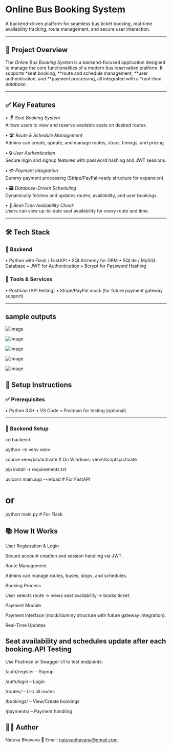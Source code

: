 # Online Bus Booking System

A backend-driven platform for seamless bus ticket booking, real-time availability tracking, route management, and secure user interaction.

---

## 📌 Project Overview

The *Online Bus Booking System* is a backend-focused application designed to manage the core functionalities of a modern bus reservation platform. It supports *seat booking, **route and schedule management, **user authentication, and **payment processing, all integrated with a **real-time database*.

---

## ✅ Key Features

•⁠  ⁠🪑 *Seat Booking System*  
  Allows users to view and reserve available seats on desired routes.

•⁠  ⁠🛣️ *Route & Schedule Management*  
  Admins can create, update, and manage routes, stops, timings, and pricing.

•⁠  ⁠🔒 *User Authentication*  
  Secure login and signup features with password hashing and JWT sessions.

•⁠  ⁠💳 *Payment Integration*  
  Dummy payment processing (Stripe/PayPal-ready structure for expansion).

•⁠  ⁠🗃️ *Database-Driven Scheduling*  
  Dynamically fetches and updates routes, availability, and user bookings.

•⁠  ⁠📆 *Real-Time Availability Check*  
  Users can view up-to-date seat availability for every route and time.

---

## 🛠️ Tech Stack

### 🔹 Backend
•⁠  ⁠Python with Flask / FastAPI
•⁠  ⁠SQLAlchemy for ORM
•⁠  ⁠SQLite / MySQL Database
•⁠  ⁠JWT for Authentication
•⁠  ⁠Bcrypt for Password Hashing

### 🔹 Tools & Services
•⁠  ⁠Postman (API testing)
•⁠  ⁠Stripe/PayPal mock (for future payment gateway support)

---

## sample outputs
![image](https://github.com/GudepuRakshitha/Online-Bus-Booking-System-/blob/e0d02b57abd8e905102281a6e9c16adba2c859aa/bus1.png)

![image](https://github.com/GudepuRakshitha/Online-Bus-Booking-System-/blob/e0d02b57abd8e905102281a6e9c16adba2c859aa/bus2.png)

![image](https://github.com/GudepuRakshitha/Online-Bus-Booking-System-/blob/e0d02b57abd8e905102281a6e9c16adba2c859aa/bus3.png)

![image](https://github.com/GudepuRakshitha/Online-Bus-Booking-System-/blob/e0d02b57abd8e905102281a6e9c16adba2c859aa/bus4.png)

![image](https://github.com/GudepuRakshitha/Online-Bus-Booking-System-/blob/e0d02b57abd8e905102281a6e9c16adba2c859aa/bus5.png)

## 🚀 Setup Instructions

### ✅ Prerequisites
•⁠  ⁠Python 3.8+
•⁠  ⁠VS Code
•⁠  ⁠Postman for testing (optional)

---

### 🔧 Backend Setup
cd backend

python -m venv venv

source venv/bin/activate  # On Windows: venv\Scripts\activate

pip install -r requirements.txt

uvicorn main:app --reload  # For FastAPI
# or
python main.py  # For Flask

## 📚 How It Works
User Registration & Login

Secure account creation and session handling via JWT.

Route Management

Admins can manage routes, buses, stops, and schedules.

Booking Process

User selects route → views seat availability → books ticket.

Payment Module

Payment interface (mock/dummy structure with future gateway integration).

Real-Time Updates

##   Seat availability and schedules update after each booking.API Testing
Use Postman or Swagger UI to test endpoints:

/auth/register – Signup

/auth/login – Login

/routes/ – List all routes

/bookings/ – View/Create bookings

/payments/ – Payment handling

## 👩‍💻 Author
Natuva Bhavana
📧 Email: natuvabhavana@gmail.com
